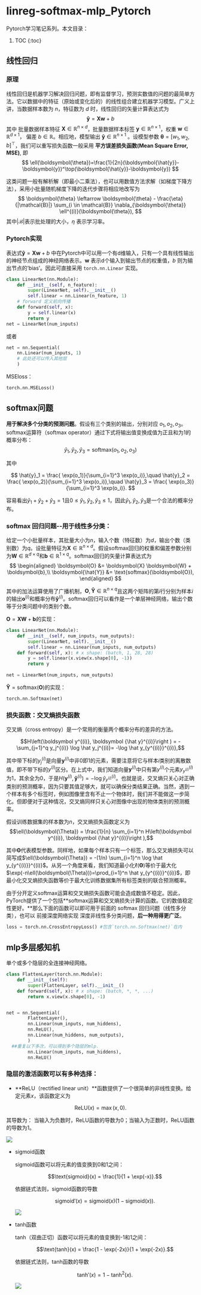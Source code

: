 # linreg-softmax-mlp_Pytorch

Pytorch学习笔记系列。本文目录：

1. TOC
{:toc}


## 线性回归

### 原理
线性回归是机器学习解决回归问题，即有监督学习，预测实数值的问题的最简单方法。它以数据中的特征（原始或变化后的）的线性组合建立机器学习模型。广义上讲，当数据样本数为 $n$，特征数为 $d$ 时，线性回归的矢量计算表达式为
$$
\boldsymbol{\hat{y}} = \boldsymbol{X} \boldsymbol{w} + b
$$
其中 批量数据样本特征 $\boldsymbol{X} \in \mathbb{R}^{n \times d}$，批量数据样本标签 $\boldsymbol{y} \in \mathbb{R}^{n \times 1}$，权重 $\boldsymbol{w} \in \mathbb{R}^{d \times 1}$， 偏差 $b \in \mathbb{R}$。相应地，模型输出 $\boldsymbol{\hat{y}} \in \mathbb{R}^{n \times 1}$ 。设模型参数 $\boldsymbol{\theta} = [w_1, w_2, b]^\top$，我们可以重写损失函数一般采用 **平方误差损失函数(Mean Square Error, MSE)**, 即
$$
\ell(\boldsymbol{\theta})=\frac{1}{2n}(\boldsymbol{\hat{y}}-\boldsymbol{y})^\top(\boldsymbol{\hat{y}}-\boldsymbol{y})
$$

这类问题一般有解析解（即最小二乘法），也可以用数值方法求解（如梯度下降方法），采用小批量随机梯度下降的迭代步骤将相应地改写为
$$
\boldsymbol{\theta} \leftarrow \boldsymbol{\theta} -   \frac{\eta}{|\mathcal{B}|} \sum_{i \in \mathcal{B}}   \nabla_{\boldsymbol{\theta}} \ell^{(i)}(\boldsymbol{\theta}),
$$
其中$|\mathcal{B}|$表示批处理的大小，$\eta$ 表示学习率。
### Pytorch实现
表达式$\boldsymbol{\hat{y}} = \boldsymbol{X} \boldsymbol{w} + b$ 中在Pytorch中可以用一个有d维输入，只有一个具有线性输出的神经节点组成的神经网络表示。$\boldsymbol{w}$ 表示d个输入到输出节点的权重值，$b$ 则为输出节点的‘bias’。因此可直接采用 `torch.nn.Linear` 实现。

```python
class LinearNet(nn.Module):
    def __init__(self, n_feature):
        super(LinearNet, self).__init__()
        self.linear = nn.Linear(n_feature, 1)
    # forward 定义前向传播
    def forward(self, x):
        y = self.linear(x)
        return y
net = LinearNet(num_inputs)
```
或者

```python
net = nn.Sequential(
    nn.Linear(num_inputs, 1)
    # 此处还可以传入其他层
    )
```

MSEloss：

```python
torch.nn.MSELoss()
```

## softmax问题 

**用于解决多个分类的预测问题**。假设有三个类别的输出，分别对应 $o_1, o_2, o_3$。softmax运算符（softmax operator）通过下式将输出值变换成值为正且和为1的概率分布：
$$
\hat{y}_1, \hat{y}_2, \hat{y}_3 = \text{softmax}(o_1, o_2, o_3)
$$

其中

$$
\hat{y}_1 = \frac{ \exp(o_1)}{\sum_{i=1}^3 \exp(o_i)},\quad
\hat{y}_2 = \frac{ \exp(o_2)}{\sum_{i=1}^3 \exp(o_i)},\quad
\hat{y}_3 = \frac{ \exp(o_3)}{\sum_{i=1}^3 \exp(o_i)}.
$$

容易看出$\hat{y}_1 + \hat{y}_2 + \hat{y}_3 = 1$且$0 \leq \hat{y}_1, \hat{y}_2, \hat{y}_3 \leq 1$，因此$\hat{y}_1, \hat{y}_2, \hat{y}_3$是一个合法的概率分布。

### softmax 回归问题--用于线性多分类：

给定一个小批量样本，其批量大小为$n$，输入个数（特征数）为$d$，输出个数（类别数）为$q$。设批量特征为$\boldsymbol{X} \in \mathbb{R}^{n \times d}$。假设softmax回归的权重和偏差参数分别为$\boldsymbol{W} \in \mathbb{R}^{d \times q}$和$\boldsymbol{b} \in \mathbb{R}^{1 \times q}$。softmax回归的矢量计算表达式为
$$
\begin{aligned}
\boldsymbol{O} &= \boldsymbol{X} \boldsymbol{W} + \boldsymbol{b},\\
\boldsymbol{\hat{Y}} &= \text{softmax}(\boldsymbol{O}),
\end{aligned}
$$

其中的加法运算使用了广播机制，$\boldsymbol{O}, \boldsymbol{\hat{Y}} \in \mathbb{R}^{n \times q}$且这两个矩阵的第$i$行分别为样本$i$的输出$\boldsymbol{o}^{(i)}$和概率分布$\boldsymbol{\hat{y}}^{(i)}$。softmax回归可以看作是一个单层神经网络，输出个数等于分类问题中的类别个数。

$\boldsymbol{O} = \boldsymbol{X} \boldsymbol{W} + \boldsymbol{b}$的实现：

```python
class LinearNet(nn.Module):
    def __init__(self, num_inputs, num_outputs):
        super(LinearNet, self).__init__()
        self.linear = nn.Linear(num_inputs, num_outputs)
    def forward(self, x): # x shape: (batch, 1, 28, 28)
        y = self.linear(x.view(x.shape[0], -1))
        return y
    
net = LinearNet(num_inputs, num_outputs)

```

$\boldsymbol{\hat{Y}} = \text{softmax}(\boldsymbol{O})$的实现：

```python
torch.nn.Softmax(net)
```

### 损失函数：交叉熵损失函数

交叉熵（cross entropy）是一个常用的衡量两个概率分布的差异的方法。

$$H\left(\boldsymbol y^{(i)}, \boldsymbol {\hat y}^{(i)}\right ) = -\sum_{j=1}^q y_j^{(i)} \log \hat y_j^{(i)}= -\log \hat y_{y^{(i)}}^{(i)},$$

其中带下标的$y_j^{(i)}$是向量$\boldsymbol y^{(i)}$中非0即1的元素，需要注意将它与样本$i$类别的离散数值，即不带下标的$y^{(i)}$区分。在上式中，我们知道向量$\boldsymbol y^{(i)}$中只有第$y^{(i)}$个元素$y^{(i)}_{y^{(i)}}$为1，其余全为0，于是$H(\boldsymbol y^{(i)}, \boldsymbol {\hat y}^{(i)}) = -\log \hat y_{y^{(i)}}^{(i)}$。也就是说，交叉熵只关心对正确类别的预测概率，因为只要其值足够大，就可以确保分类结果正确。当然，遇到一个样本有多个标签时，例如图像里含有不止一个物体时，我们并不能做这一步简化。但即便对于这种情况，交叉熵同样只关心对图像中出现的物体类别的预测概率。

假设训练数据集的样本数为$n$，交叉熵损失函数定义为
$$\ell(\boldsymbol{\Theta}) = \frac{1}{n} \sum_{i=1}^n H\left(\boldsymbol y^{(i)}, \boldsymbol {\hat y}^{(i)}\right ),$$

其中$\boldsymbol{\Theta}$代表模型参数。同样地，如果每个样本只有一个标签，那么交叉熵损失可以简写成$\ell(\boldsymbol{\Theta}) = -(1/n)  \sum_{i=1}^n \log \hat y_{y^{(i)}}^{(i)}$。从另一个角度来看，我们知道最小化$\ell(\boldsymbol{\Theta})$等价于最大化$\exp(-n\ell(\boldsymbol{\Theta}))=\prod_{i=1}^n \hat y_{y^{(i)}}^{(i)}$，即最小化交叉熵损失函数等价于最大化训练数据集所有标签类别的联合预测概率。

由于分开定义softmax运算和交叉熵损失函数可能会造成数值不稳定。因此，PyTorch提供了一个包括**softmax运算和交叉熵损失计算的函数。它的数值稳定性更好。**那么下面的函数可以即可用于前面的 softmax 回归问题（线性多分类），也可以 前接深度网络实现 深度非线性多分类问题，**后一种用得更广泛**。

``` python
loss = torch.nn.CrossEntropyLoss() #包含`torch.nn.Softmax(net)`在内
```

## mlp多层感知机
单个或多个隐层的全连接神经网络。

```python
class FlattenLayer(torch.nn.Module):
    def __init__(self):
        super(FlattenLayer, self).__init__()
    def forward(self, x): # x shape: (batch, *, *, ...)
        return x.view(x.shape[0], -1)


net = nn.Sequential(
        FlattenLayer(),
        nn.Linear(num_inputs, num_hiddens), 
        nn.ReLU(),                          
        nn.Linear(num_hiddens, num_outputs), 
        )
  ##重复以下多次，可以得到多个隐层的mlp.         
        nn.Linear(num_inputs, num_hiddens), 
        nn.ReLU()
```

### 隐层的激活函数可以有多种选择：

+ **ReLU（rectified linear unit）**函数提供了一个很简单的非线性变换。给定元素$x$，该函数定义为

$$
\text{ReLU}(x) = \max(x, 0).
$$

其导数为： 当输入为负数时，ReLU函数的导数为0；当输入为正数时，ReLU函数的导数为1。

  ![](/images/linreg_softmax_mlp/relu.png)

+ sigmoid函数

  sigmoid函数可以将元素的值变换到0和1之间：

  $$\text{sigmoid}(x) = \frac{1}{1 + \exp(-x)}.$$

  依据链式法则，sigmoid函数的导数

  $$\text{sigmoid}'(x) = \text{sigmoid}(x)\left(1-\text{sigmoid}(x)\right).$$

  ![](/images/linreg_softmax_mlp/sigmoid.png)


+ tanh函数

  tanh（双曲正切）函数可以将元素的值变换到-1和1之间：

  $$\text{tanh}(x) = \frac{1 - \exp(-2x)}{1 + \exp(-2x)}.$$

  依据链式法则，tanh函数的导数

  $$\text{tanh}'(x) = 1 - \text{tanh}^2(x).$$

  ![](/images/linreg_softmax_mlp/tanh.png)

  

  